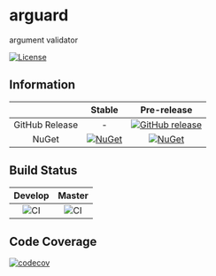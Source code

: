 # arguard
argument validator

[![License](http://img.shields.io/:license-mit-blue.svg)](https://github.com/eoehen/arguard/blob/master/LICENSE)

## Information

| | Stable | Pre-release |
|:--:|:--:|:--:|
|GitHub Release|-|[![GitHub release](https://img.shields.io/github/release/eoehen/arguard.svg)](https://github.com/eoehen/arguard/releases/latest)|
|NuGet|[![NuGet](https://img.shields.io/nuget/v/oehen.arguard.svg)](https://www.nuget.org/packages/oehen.arguard)|[![NuGet](https://img.shields.io/nuget/vpre/oehen.arguard.svg)](https://www.nuget.org/packages/oehen.arguard)|

## Build Status

|Develop|Master|
|:--:|:--:|
|![CI](https://github.com/eoehen/arguard/workflows/CI/badge.svg?branch=develop)|![CI](https://github.com/eoehen/arguard/workflows/CI/badge.svg?branch=master)|

## Code Coverage

[![codecov](https://codecov.io/gh/eoehen/arguard/branch/develop/graph/badge.svg?token=9B8NT9L82D)](https://codecov.io/gh/eoehen/arguard)
